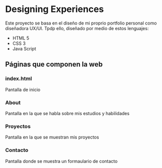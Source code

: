 

# Designing Experiences

Este proyecto se basa en el diseño de mi proprio portfolio personal como diseñadora UX/UI. Tpdp ello, diseñado por medio de estos lenguajes:

- HTML 5
- CSS 3
- Java Script


## Páginas que componen la web 

### index.html 
Pantalla de inicio

### About 
Pantalla en la que se habla sobre mis estudios y habilidades 

### Proyectos 
Pantalla en la que se muestran mis proyectos 

### Contacto 
Pantalla donde se muestra un formaulario de contacto
